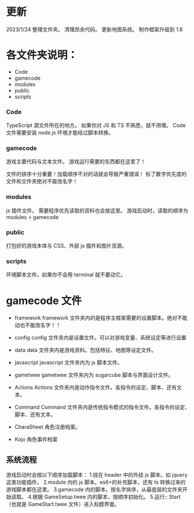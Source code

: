 # 更新

2023/1/24
整理文件夹。
清理昂余代码。
更新地图系统。
制作框架升级到 1.8

# 各文件夹说明：

-  Code
-  gamecode
-  modules
-  public
-  scripts

### Code

TypeScript 源文件所在的地方。
如果你对 JS 和 TS 不熟悉，就不用理。
Code 文件需要安装 node.js 环境才能经过脚本转换。

### gamecode

游戏主要代码与文本文件。
游戏运行需要的东西都在这里了！

文件的排序十分重要！加载顺序不对的话就会导致严重错误！
标了数字优先度的文件和文件夹绝对不能改名字！

### modules

js 插件文件。
需要程序优先读取的资料也会放这里。
游戏启动时，读取的顺序为 modules > gamecode

### public

打包好的游戏本体与 CSS、外部 js 插件和图片资源。

### scripts

环境脚本文件。如果你不会用 terminal 就不要动它。

# gamecode 文件

-  framework
   framework 文件夹内的是程序主框架需要的设置脚本。绝对不能动也不能改名字！！

-  config
   config 文件夹内是设置文件。可以对游戏变量、系统设定等进行设置

-  data
   data 文件夹内是游戏资料。包括特征、地图等设定文件。

-  javascript
   javascript 文件夹内为 js 脚本文件。

-  gametwee
   gametwee 文件夹内为 sugarcube 脚本与界面设计文件。

-  Actions
   Actions 文件夹内是动作指令文件。各指令的设定、脚本、还有文本。

-  Command
   Command 文件夹内是传统指令模式的指令文件。各指令的设定、脚本、还有文本。

-  CharaSheet
   角色注册档案。

-  Kojo
   角色事件档案

## 系统流程

游戏启动时会按以下顺序加载脚本： 1.挂在 header 中的外挂 js 脚本。如 jquery 这类功能插件。
2.module 内的 js 脚本。es6+的补充脚本，还有 ts 转换过来的游戏脚本都在这里。
3.gamecode 内的脚本。按名字排序，从最底层的文件夹开始读取。 4.根据 GameSetup.twee 内的脚本，按顺序初始化。 5.运行:: Start（也就是 GameStart.twee 文件）进入标题界面。
